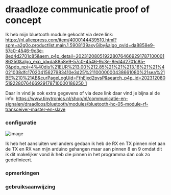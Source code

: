 # draadloze communicatie proof of concept
Ik heb mijn bluetooth module gekocht via deze link: https://nl.aliexpress.com/item/4000144439510.html?spm=a2g0o.productlist.main.1.5908139axyGiby&algo_pvid=da8858e9-57c0-4546-9c3e-8ed4d2701c85&aem_p4p_detail=202312080519228076466929178710000186250&algo_exp_id=da8858e9-57c0-4546-9c3e-8ed4d2701c85-0&pdp_npi=4%40dis%21EUR%213.00%212.85%21%21%213.16%21%21%4021038dfc17020415627983410e3d25%2110000000438661080%21sea%21BE%210%21AB&curPageLogUid=FthEjxd2pvsP&search_p4p_id=202312080519228076466929178710000186250_1

Daar in vind je ook extra gegevens of via deze link daar vind je bijna al de info:
https://www.tinytronics.nl/shop/nl/communicatie-en-signalen/draadloos/bluetooth/modules/bluetooth-hc-05-module-rf-transceiver-master-en-slave

### configuratie
![image](https://github.com/BryanCl7/Linefollower/assets/146442945/280f1c74-c553-4361-bcc9-a1890a142ea6)

Ik heb het aansluiten wel anders gedaan ik heb de RX en TX pinnen niet aan de TX en RX van mijn arduino gehangen maar aan pinnen 8 en 9 omdat dit ik dit makelijker vond ik heb die pinnen in het programma dan ook zo gedefinieert.

### opmerkingen

### gebruiksaanwijzing

